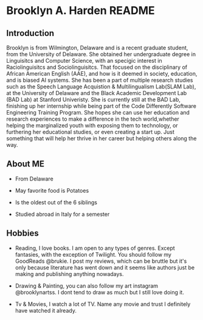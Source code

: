 # Brooklyn A. Harden README

## Introduction

Brooklyn is from Wilmington, Delaware and is a recent graduate student, from the University of Delaware. She obtained her undergraduate degree in Linguisitcs and Computer Science, with an specigic interest in Raciolinguisitcs and Sociolinguisitcs. That focused on the disciplinary of African American English (AAE), and how is it deemed in society, education, and is biased AI systems. She has been a part of multiple research studies such as the Speech Language Acquistion & Multilingualism Lab(SLAM Lab), at the University of Delaware and the Black Academic Development Lab (BAD Lab) at Stanford Univeristy. She is currently still at the BAD Lab, finishing up her internship while being part of the Code Differently Software Engineering Training Program. She hopes she can use her education and research experiences to make a difference in the tech world,whether helping the marginalized youth with exposing them to technology, or furthering her educational studies, or even creating a start up. Just something that will help her thrive in her career but helping others along the way.

## About ME

* From Delaware

* May favorite food is Potatoes 

* Is the oldest out of the 6 siblings

* Studied abroad in Italy for a semester


## Hobbies

* Reading, I love books. I am open to any types of genres. Except fantasies, with the exception of Twilight. You should follow my GoodReads @brukie. I post my reviews, which can be bruttle but it's only because literature has went down and it seems like authors just be making and publishing anything nowadays.

* Drawing & Painting, you can also follow my art instagram @brooklynartss. I dont tend to draw as much but I still love doing it.

* Tv & Movies, I watch a lot of TV. Name any movie and trust I definitely have watched it already.





